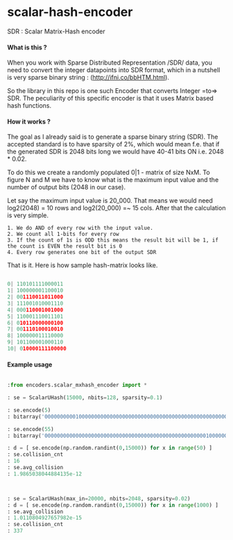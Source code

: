 # scalar-hash-encoder
SDR : Scalar Matrix-Hash encoder

#### What is this ?

When you work with Sparse Distributed Representation /SDR/ data, you need to convert the integer datapoints
into SDR format, which in a nutshell is very sparse binary string : (http://ifni.co/bbHTM.html).

So the library in this repo is one such Encoder that converts Integer =to=> SDR.
The peculiarity of this specific encoder is that it uses Matrix based hash functions.

#### How it works ?

The goal as I already said is to generate a sparse binary string (SDR).
The accepted standard is to have sparsity of 2%, which would mean f.e. that if the generated SDR is 
2048 bits long we would have 40-41 bits ON i.e. 2048 * 0.02.

To do this we create a  randomly populated 0|1 - matrix of size NxM.
To figure N and M we have to know what is the maximum input value and the number of output bits (2048 in our case).

Let say the maximum input value is 20_000.
That means we would need log2(2048) = 10 rows and log2(20_000) =~ 15 cols.
After that the calculation is very simple.

	1. We do AND of every row with the input value.
	2. We count all 1-bits for every row
	3. If the count of 1s is ODD this means the result bit will be 1, if the count is EVEN the result bit is 0
	4. Every row generates one bit of the output SDR

That is it. Here is how sample hash-matrix looks like.


```python

0| 110101111000011
1| 100000001100010
2| 001110011011000
3| 111001010001110
4| 000110001001000
5| 110001110011101
6| 010110000000100
7| 001110100010010
8| 100000011110000
9| 101100001000110
10| 010000111100000

```

#### Example usage

```python

:from encoders.scalar_mxhash_encoder import *

: se = ScalarUHash(15000, nbits=128, sparsity=0.1)

: se.encode(5)
: bitarray('00000000001000000000000000000000000000000000000000000000000000000000000000000000000000000000000000000001000000000000000000000000')

: se.encode(55)
: bitarray('00000000000000000000000000000000000000000000000000001000000000000000000000000000000000100000000000000000000000000000000000000000')

: d = [ se.encode(np.random.randint(0,15000)) for x in range(50) ]
: se.collision_cnt
: 16
: se.avg_collision
: 1.9865038044884135e-12



: se = ScalarUHash(max_in=20000, nbits=2048, sparsity=0.02)
: d = [ se.encode(np.random.randint(0,15000)) for x in range(1000) ]
: se.avg_collision
: 1.0110804927657982e-15
: se.collision_cnt
: 337

```